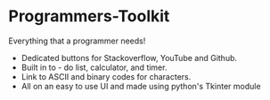 # Programmers-Toolkit
Everything that a programmer needs!

- Dedicated buttons for Stackoverflow, YouTube and Github.
- Built in to - do list, calculator, and timer.
- Link to ASCII and binary codes for characters.
- All on an easy to use UI and made using python's Tkinter module
